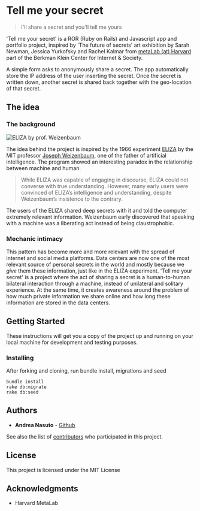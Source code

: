 # Tell me your secret

> I'll share a secret and you'll tell me yours

'Tell me your secret' is a ROR (Ruby on Rails) and Javascript app and portfolio project, inspired by 'The future of secrets' art exhibition by Sarah Newman, Jessica Yurkofsky and Rachel Kalmar from [metaLab (at) Harvard](https://metalabharvard.github.io/) part of the Berkman Klein Center for Internet & Society.

A simple form asks to anonymously share a secret. The app automatically store the IP address of the user inserting the secret.
Once the secret is written down, another secret is shared back together with the geo-location of that secret.

## The idea
### The background
![ELIZA by prof. Weizenbaum](https://upload.wikimedia.org/wikipedia/commons/4/4e/ELIZA_conversation.jpg)


The idea behind the project is inspired by the 1966 experiment [ELIZA](https://en.wikipedia.org/wiki/ELIZA) by the MIT professor [Joseph Weizenbaum](https://en.wikipedia.org/wiki/Joseph_Weizenbaum), one of the father of artificial intelligence. The program showed an interesting paradox in the relationship between machine and human.

> While ELIZA was capable of engaging in discourse, ELIZA could not converse with true understanding. However, many early users were convinced of ELIZA’s intelligence and understanding, despite Weizenbaum’s insistence to the contrary.

The users of the ELIZA shared deep secrets with it and told the computer extremely relevant information. Weizenbaum early discovered that speaking with a machine was a liberating act instead of being claustrophobic.

### Mechanic intimacy
This pattern has become more and more relevant with the spread of internet and social media platforms. Data centers are now one of the most relevant source of personal secrets in the world and mostly because we *give* them these information, just like in the ELIZA experiment.
'Tell me your secret' is a project where the act of sharing a secret is a human-to-human bilateral interaction through a machine, instead of unilateral and solitary experience.
At the same time, it creates awareness around the problem of how much private information we share online and how long these information are stored in the data centers.

## Getting Started

These instructions will get you a copy of the project up and running on your local machine for development and testing purposes.

### Installing
After forking and cloning, run bundle install, migrations and seed

```
bundle install
rake db:migrate
rake db:seed
```

## Authors

* **Andrea Nasuto** - [Github](https://github.com/andreanasuto)

See also the list of [contributors](https://github.com/your/project/contributors) who participated in this project.

## License

This project is licensed under the MIT License

## Acknowledgments

* Harvard MetaLab
